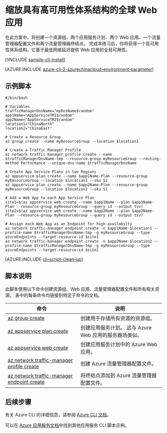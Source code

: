 <properties
    pageTitle="Azure CLI 脚本示例 - 缩放具有高可用性体系结构的全球 Web 应用 | Azure"
    description="Azure CLI 脚本示例 - 缩放具有高可用性体系结构的全球 Web 应用"
    services="appservice"
    documentationcenter="appservice"
    author="syntaxc4"
    manager="erikre"
    editor=""
    tags="azure-service-management"
    translationtype="Human Translation" />
<tags
    ms.assetid="e4033a50-0e05-4505-8ce8-c876204b2acc"
    ms.service="app-service"
    ms.devlang="multiple"
    ms.topic="article"
    ms.tgt_pltfrm="na"
    ms.workload="web"
    ms.date="03/20/2017"
    wacn.date="04/24/2017"
    ms.author="cfowler"
    ms.sourcegitcommit="a114d832e9c5320e9a109c9020fcaa2f2fdd43a9"
    ms.openlocfilehash="78bab88e64b19993bbb58c52276020ebfaed717c"
    ms.lasthandoff="04/14/2017" />

# <a name="scale-a-web-app-worldwide-with-a-high-availability-architecture"></a>缩放具有高可用性体系结构的全球 Web 应用

在此方案中，将创建一个资源组、两个应用服务计划、两个 Web 应用、一个流量管理器配置文件和两个流量管理器终结点。 完成本练习后，你将获得一个高可用性体系结构，它基于最低网络延迟提供 Web 应用的全局可用性。

[!INCLUDE [sample-cli-install](../../includes/sample-cli-install.md)]

[AZURE.INCLUDE [azure-cli-2-azurechinacloud-environment-parameter](../../includes/azure-cli-2-azurechinacloud-environment-parameter.md)]

## <a name="sample-script"></a>示例脚本

    #/bin/bash

    # Variables
    trafficManagerDnsName="myDnsName$random"
    app1Name="AppServiceTM1$random"
    app2Name="AppServiceTM2$random"
    location1="ChinaNorth"
    location2="ChinaEast"

    # Create a Resource Group
    az group create --name myResourceGroup --location $location1

    # Create a Traffic Manager Profile
    az network traffic-manager profile create --name $trafficManagerDnsName-tmp --resource-group myResourceGroup --routing-method Performance --unique-dns-name $trafficManagerDnsName

    # Create App Service Plans in two Regions
    az appservice plan create --name $app1Name-Plan --resource-group myResourceGroup --location $location1 --sku S1
    az appservice plan create --name $app2Name-Plan --resource-group myResourceGroup --location $location2 --sku S1

    # Add a Web App to each App Service Plan
    site1=$(az appservice web create --name $app1Name --plan $app1Name-Plan --resource-group myResourceGroup --query id --output tsv)
    site2=$(az appservice web create --name $app2Name --plan $app2Name-Plan --resource-group myResourceGroup --query id --output tsv)

    # Assign each Web App as an Endpoint for high-availabilty
    az network traffic-manager endpoint create -n $app1Name-$location1 --profile-name $trafficManagerDnsName-tmp -g myResourceGroup --type azureEndpoints --target-resource-id $site1
    az network traffic-manager endpoint create -n $app2Name-$location2 --profile-name $trafficManagerDnsName-tmp -g myResourceGroup --type azureEndpoints --target-resource-id $site2

[AZURE.INCLUDE [cli-script-clean-up](../../includes/cli-script-clean-up.md)]

## <a name="script-explanation"></a>脚本说明

此脚本使用以下命令创建资源组、Web 应用、流量管理器配置文件和所有相关资源。 表中的每条命令均链接到特定于命令的文档。

| 命令 | 说明 |
|---|---|
| [az group create](https://docs.microsoft.com/zh-cn/cli/azure/group#create) | 创建用于存储所有资源的资源组。 |
| [az appservice plan create](https://docs.microsoft.com/zh-cn/cli/azure/appservice/plan#create) | 创建应用服务计划。 这与 Azure Web 应用的服务器场类似。 |
| [az appservice web create](https://docs.microsoft.com/zh-cn/cli/azure/appservice/web#create) | 创建应用服务计划中的 Azure Web 应用。 |
| [az network traffic-manager profile create](https://docs.microsoft.com/zh-cn/cli/azure/network/traffic-manager/profile#create) | 创建 Azure 流量管理器配置文件。 |
| [az network traffic-manager endpoint create](https://docs.microsoft.com/zh-cn/cli/azure/network/traffic-manager/endpoint#create) | 将终结点添加到 Azure 流量管理器配置文件。 |

## <a name="next-steps"></a>后续步骤

有关 Azure CLI 的详细信息，请参阅 [Azure CLI 文档](https://docs.microsoft.com/zh-cn/cli/azure/overview)。

可以在 [Azure 应用服务文档](/documentation/articles/app-service-cli-samples/)中找到其他应用服务 CLI 脚本示例。